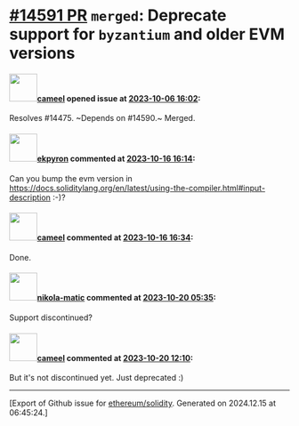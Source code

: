 # [\#14591 PR](https://github.com/ethereum/solidity/pull/14591) `merged`: Deprecate support for `byzantium` and older EVM versions

#### <img src="https://avatars.githubusercontent.com/u/137030?v=4" width="50">[cameel](https://github.com/cameel) opened issue at [2023-10-06 16:02](https://github.com/ethereum/solidity/pull/14591):

Resolves #14475.
~Depends on #14590.~ Merged.

#### <img src="https://avatars.githubusercontent.com/u/1347491?v=4" width="50">[ekpyron](https://github.com/ekpyron) commented at [2023-10-16 16:14](https://github.com/ethereum/solidity/pull/14591#issuecomment-1764827656):

Can you bump the evm version in https://docs.soliditylang.org/en/latest/using-the-compiler.html#input-description :-)?

#### <img src="https://avatars.githubusercontent.com/u/137030?v=4" width="50">[cameel](https://github.com/cameel) commented at [2023-10-16 16:34](https://github.com/ethereum/solidity/pull/14591#issuecomment-1764860723):

Done.

#### <img src="https://avatars.githubusercontent.com/u/4415530?u=dc3db70e8fbd03f92ca81ee173d57774ce61084d&v=4" width="50">[nikola-matic](https://github.com/nikola-matic) commented at [2023-10-20 05:35](https://github.com/ethereum/solidity/pull/14591#issuecomment-1772110232):

Support discontinued?

#### <img src="https://avatars.githubusercontent.com/u/137030?v=4" width="50">[cameel](https://github.com/cameel) commented at [2023-10-20 12:10](https://github.com/ethereum/solidity/pull/14591#issuecomment-1772625654):

But it's not discontinued yet. Just deprecated :)


-------------------------------------------------------------------------------



[Export of Github issue for [ethereum/solidity](https://github.com/ethereum/solidity). Generated on 2024.12.15 at 06:45:24.]
